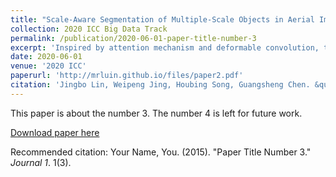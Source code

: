 ```yaml
---
title: "Scale-Aware Segmentation of Multiple-Scale Objects in Aerial Images"
collection: 2020 ICC Big Data Track
permalink: /publication/2020-06-01-paper-title-number-3
excerpt: 'Inspired by attention mechanism and deformable convolution, this paper proposed a Scale-Aware module allowing network better recognize multiple-scale(large, medium, small) objects in aerial images. Additionally, our method can also do well when recognizing objects with oblong shape'
date: 2020-06-01
venue: '2020 ICC'
paperurl: 'http://mrluin.github.io/files/paper2.pdf'
citation: 'Jingbo Lin, Weipeng Jing, Houbing Song, Guangsheng Chen. &quot;Scale-Aware Segmentation of Multiple-Scale Objects in Aerial Images.&quot; <i>ICC 2020 Big Data Track</i>. (Accepted)'
---
```

This paper is about the number 3. The number 4 is left for future work.

[Download paper here](http://mrluin.github.io/files/paper2.pdf)

Recommended citation: Your Name, You. (2015). "Paper Title Number 3." <i>Journal 1</i>. 1(3).
